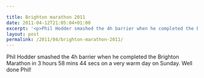 ```yaml
---

title: Brighton marathon 2011
date: 2011-04-12T21:05:04+01:00
excerpt: '<p>Phil Hodder smashed the 4h barrier when he completed the Brighton Marathon in 3 hours 58 mins 44 secs on a very warm day on Sunday. Well done Phil!</p>'
layout: post
permalink: /2011/04/brighton-marathon-2011/
---
```

Phil Hodder smashed the 4h barrier when he completed the Brighton Marathon in 3 hours 58 mins 44 secs on a very warm day on Sunday. Well done Phil!